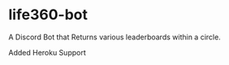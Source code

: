 # life360-bot
A Discord Bot that Returns various leaderboards within a circle.

Added Heroku Support
